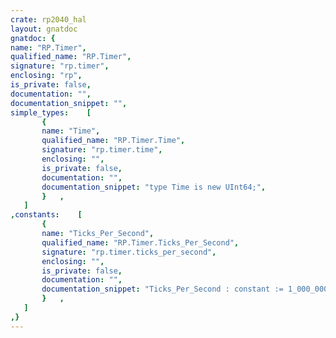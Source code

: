 ```yaml
---
crate: rp2040_hal
layout: gnatdoc
gnatdoc: {
name: "RP.Timer",
qualified_name: "RP.Timer",
signature: "rp.timer",
enclosing: "rp",
is_private: false,
documentation: "",
documentation_snippet: "",
simple_types:    [
       {
       name: "Time",
       qualified_name: "RP.Timer.Time",
       signature: "rp.timer.time",
       enclosing: "",
       is_private: false,
       documentation: "",
       documentation_snippet: "type Time is new UInt64;",
       }   ,
   ]
,constants:    [
       {
       name: "Ticks_Per_Second",
       qualified_name: "RP.Timer.Ticks_Per_Second",
       signature: "rp.timer.ticks_per_second",
       enclosing: "",
       is_private: false,
       documentation: "",
       documentation_snippet: "Ticks_Per_Second : constant := 1_000_000;",
       }   ,
   ]
,}
---
```

